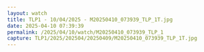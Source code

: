 ```yaml
---
layout: watch
title: TLP1 - 10/04/2025 - M20250410_073939_TLP_1T.jpg
date: 2025-04-10 07:39:39
permalink: /2025/04/10/watch/M20250410_073939_TLP_1
capture: TLP1/2025/202504/20250409/M20250410_073939_TLP_1T.jpg
---
```

